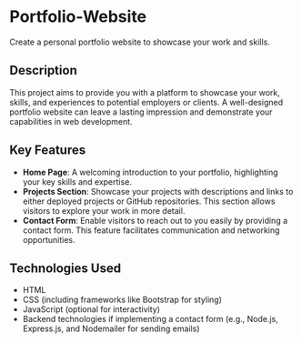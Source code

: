 # Portfolio-Website

Create a personal portfolio website to showcase your work and skills.

## Description

This project aims to provide you with a platform to showcase your work, skills, and experiences to potential employers or clients. A well-designed portfolio website can leave a lasting impression and demonstrate your capabilities in web development.

## Key Features

- **Home Page**: A welcoming introduction to your portfolio, highlighting your key skills and expertise.
- **Projects Section**: Showcase your projects with descriptions and links to either deployed projects or GitHub repositories. This section allows visitors to explore your work in more detail.
- **Contact Form**: Enable visitors to reach out to you easily by providing a contact form. This feature facilitates communication and networking opportunities.

## Technologies Used

- HTML
- CSS (including frameworks like Bootstrap for styling)
- JavaScript (optional for interactivity)
- Backend technologies if implementing a contact form (e.g., Node.js, Express.js, and Nodemailer for sending emails)


